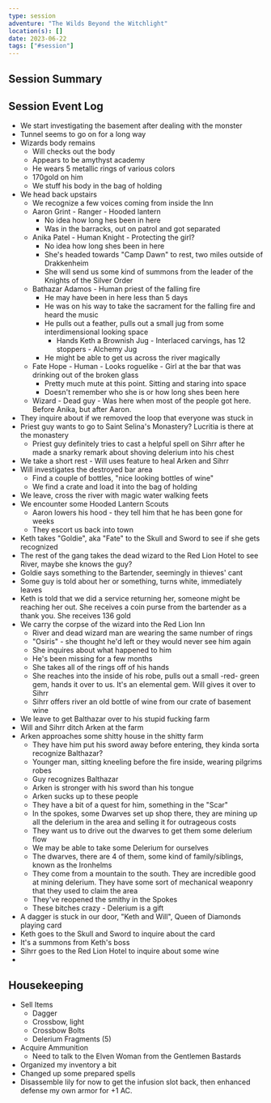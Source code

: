 ```yaml
---
type: session
adventure: "The Wilds Beyond the Witchlight"
location(s): []
date: 2023-06-22
tags: ["#session"]
---
```


## Session Summary

## Session Event Log

- We start investigating the basement after dealing with the monster
- Tunnel seems to go on for a long way
- Wizards body remains
	- Will checks out the body
	- Appears to be amythyst academy
	- He wears 5 metallic rings of various colors
	- 170gold on him
	- We stuff his body in the bag of holding
- We head back upstairs
	- We recognize a few voices coming from inside the Inn
	- Aaron Grint - Ranger - Hooded lantern
		- No idea how long hes been in here
		- Was in the barracks, out on patrol and got separated
	- Anika Patel - Human Knight - Protecting the girl?
		- No idea how long shes been in here
		- She's headed towards "Camp Dawn" to rest, two miles outside of Drakkenheim
		- She will send us some kind of summons from the leader of the Knights of the Silver Order
	- Bathazar Adamos - Human priest of the falling fire
		- He may have been in here less than 5 days
		- He was on his way to take the sacrament for the falling fire and heard the music
		- He pulls out a feather, pulls out a small jug from some interdimensional looking space
			- Hands Keth a Brownish Jug - Interlaced carvings, has 12 stoppers - Alchemy Jug
		- He might be able to get us across the river magically
	- Fate Hope - Human - Looks roguelike - Girl at the bar that was drinking out of the broken glass
		- Pretty much mute at this point. Sitting and staring into space
		- Doesn't remember who she is or how long shes been here
	- Wizard - Dead guy - Was here when most of the people got here. Before Anika, but after Aaron.
- They inquire about if we removed the loop that everyone was stuck in
- Priest guy wants to go to Saint Selina's Monastery? Lucritia is there at the monastery
	- Priest guy definitely tries to cast a helpful spell on Sihrr after he made a snarky remark about shoving delerium into his chest
- We take a short rest - Will uses feature to heal Arken and Sihrr
- Will investigates the destroyed bar area
	- Find a couple of bottles, "nice looking bottles of wine"
	- We find a crate and load it into the bag of holding
- We leave, cross the river with magic water walking feets
- We encounter some Hooded Lantern Scouts
	- Aaron lowers his hood - they tell him that he has been gone for weeks
	- They escort us back into town
- Keth takes "Goldie", aka "Fate" to the Skull and Sword to see if she gets recognized
- The rest of the gang takes the dead wizard to the Red Lion Hotel to see River, maybe she knows the guy?
- Goldie says something to the Bartender, seemingly in thieves' cant
- Some guy is told about her or something, turns white, immediately leaves
- Keth is told that we did a service returning her, someone might be reaching her out. She receives a coin purse from the bartender as a thank you. She receives 136 gold
- We carry the corpse of the wizard into the Red Lion Inn
	- River and dead wizard man are wearing the same number of rings
	- "Osiris" - she thought he'd left or they would never see him again
	- She inquires about what happened to him
	- He's been missing for a few months
	- She takes all of the rings off of his hands
	- She reaches into the inside of his robe, pulls out a small -red- green gem, hands it over to us. It's an elemental gem. Will gives it over to Sihrr
	- Sihrr offers river an old bottle of wine from our crate of basement wine
- We leave to get Balthazar over to his stupid fucking farm
- Will and Sihrr ditch Arken at the farm
- Arken approaches some shitty house in the shitty farm
	- They have him put his sword away before entering, they kinda sorta recognize Balthazar?
	- Younger man, sitting kneeling before the fire inside, wearing pilgrims robes
	- Guy recognizes Balthazar
	- Arken is stronger with his sword than his tongue
	- Arken sucks up to these people
	- They have a bit of a quest for him, something in the "Scar"
	- In the spokes, some Dwarves set up shop there, they are mining up all the delerium in the area and selling it for outrageous costs
	- They want us to drive out the dwarves to get them some delerium flow
	- We may be able to take some Delerium for ourselves
	- The dwarves, there are 4 of them, some kind of family/siblings, known as the Ironhelms
	- They come from a mountain to the south. They are incredible good at mining delerium. They have some sort of mechanical weaponry that they used to claim the area
	- They've reopened the smithy in the Spokes
	- These bitches crazy - Delerium is a gift
- A dagger is stuck in our door, "Keth and Will", Queen of Diamonds playing card
- Keth goes to the Skull and Sword to inquire about the card
- It's a summons from Keth's boss
- Sihrr goes to the Red Lion Hotel to inquire about some wine
-


## Housekeeping

- Sell Items
	- Dagger
	- Crossbow, light
	- Crossbow Bolts
	- Delerium Fragments (5)
- Acquire Ammunition
	- Need to talk to the Elven Woman from the Gentlemen Bastards
- Organized my inventory a bit
- Changed up some prepared spells
- Disassemble lily for now to get the infusion slot back, then enhanced defense my own armor for +1 AC.